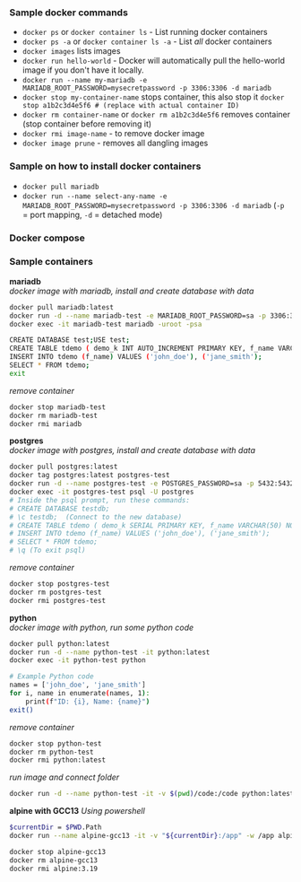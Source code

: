 ### Sample docker commands

- `docker ps` or `docker container ls` - List running docker containers
- `docker ps -a` or `docker container ls -a` - List *all* docker containers
- `docker images` lists images
- `docker run hello-world` - Docker will automatically pull the hello-world image if you don't have it locally.
- `docker run --name my-mariadb -e MARIADB_ROOT_PASSWORD=mysecretpassword -p 3306:3306 -d mariadb`
- `docker stop my-container-name` stops container, this also stop it `docker stop a1b2c3d4e5f6 # (replace with actual container ID)`
- `docker rm container-name` or `docker rm a1b2c3d4e5f6` removes container (stop container before removing it)
- `docker rmi image-name` - to remove docker image
- `docker image prune` - removes all dangling images



### Sample on how to install docker containers

- `docker pull mariadb`
- `docker run --name select-any-name -e MARIADB_ROOT_PASSWORD=mysecretpassword -p 3306:3306 -d mariadb` (`-p` = port mapping, `-d` = detached mode)

### Docker compose



### Sample containers

**mariadb**  
*docker image with mariadb, install and create database with data*

```bash
docker pull mariadb:latest
docker run -d --name mariadb-test -e MARIADB_ROOT_PASSWORD=sa -p 3306:3306 mariadb:latest
docker exec -it mariadb-test mariadb -uroot -psa

CREATE DATABASE test;USE test;
CREATE TABLE tdemo ( demo_k INT AUTO_INCREMENT PRIMARY KEY, f_name VARCHAR(50) NOT NULL );
INSERT INTO tdemo (f_name) VALUES ('john_doe'), ('jane_smith');
SELECT * FROM tdemo;
exit
```
*remove container*
```bash
docker stop mariadb-test
docker rm mariadb-test
docker rmi mariadb
```

**postgres**  
*docker image with postgres, install and create database with data*

```bash
docker pull postgres:latest
docker tag postgres:latest postgres-test
docker run -d --name postgres-test -e POSTGRES_PASSWORD=sa -p 5432:5432 postgres-test
docker exec -it postgres-test psql -U postgres
# Inside the psql prompt, run these commands:
# CREATE DATABASE testdb;
# \c testdb;  (Connect to the new database)
# CREATE TABLE tdemo ( demo_k SERIAL PRIMARY KEY, f_name VARCHAR(50) NOT NULL );
# INSERT INTO tdemo (f_name) VALUES ('john_doe'), ('jane_smith');
# SELECT * FROM tdemo;
# \q (To exit psql)
```

*remove container*
```bash
docker stop postgres-test
docker rm postgres-test
docker rmi postgres-test
```

**python**  
*docker image with python, run some python code*

```bash
docker pull python:latest
docker run -d --name python-test -it python:latest
docker exec -it python-test python

# Example Python code
names = ['john_doe', 'jane_smith']
for i, name in enumerate(names, 1):
    print(f"ID: {i}, Name: {name}")
exit()
```

*remove container*
```bash
docker stop python-test
docker rm python-test
docker rmi python:latest
```
*run image and connect folder*
```bash
docker run -d --name python-test -it -v $(pwd)/code:/code python:latest
```

**alpine with GCC13**
*Using powershell* 
```bash
$currentDir = $PWD.Path
docker run --name alpine-gcc13 -it -v "${currentDir}:/app" -w /app alpine:3.19 /bin/sh -c "apk update && apk add gcc g++ musl-dev make libstdc++-dev && g++ --version && g++ -o cpp docker-cpp.cpp -std=c++20 && ./cpp && /bin/sh"

docker stop alpine-gcc13
docker rm alpine-gcc13
docker rmi alpine:3.19
```